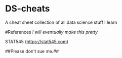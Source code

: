 # DS-cheats
A cheat sheet collection of all data science stuff I learn

#References
*I will eventually make this pretty*

STAT545 (https://stat545.com)

##Please don't sue me.##
